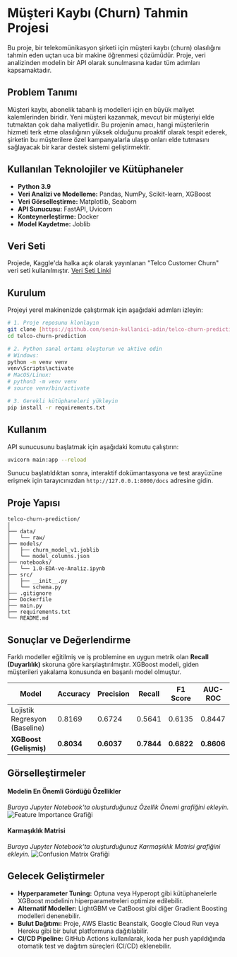 # Müşteri Kaybı (Churn) Tahmin Projesi

Bu proje, bir telekomünikasyon şirketi için müşteri kaybı (churn) olasılığını tahmin eden uçtan uca bir makine öğrenmesi çözümüdür. Proje, veri analizinden modelin bir API olarak sunulmasına kadar tüm adımları kapsamaktadır.

## Problem Tanımı

Müşteri kaybı, abonelik tabanlı iş modelleri için en büyük maliyet kalemlerinden biridir. Yeni müşteri kazanmak, mevcut bir müşteriyi elde tutmaktan çok daha maliyetlidir. Bu projenin amacı, hangi müşterilerin hizmeti terk etme olasılığının yüksek olduğunu proaktif olarak tespit ederek, şirketin bu müşterilere özel kampanyalarla ulaşıp onları elde tutmasını sağlayacak bir karar destek sistemi geliştirmektir.

## Kullanılan Teknolojiler ve Kütüphaneler

- **Python 3.9**
- **Veri Analizi ve Modelleme:** Pandas, NumPy, Scikit-learn, XGBoost
- **Veri Görselleştirme:** Matplotlib, Seaborn
- **API Sunucusu:** FastAPI, Uvicorn
- **Konteynerleştirme:** Docker
- **Model Kaydetme:** Joblib

## Veri Seti

Projede, Kaggle'da halka açık olarak yayınlanan "Telco Customer Churn" veri seti kullanılmıştır.
[Veri Seti Linki](https://www.kaggle.com/datasets/blastchar/telco-customer-churn)

## Kurulum

Projeyi yerel makinenizde çalıştırmak için aşağıdaki adımları izleyin:

```bash
# 1. Proje reposunu klonlayın
git clone [https://github.com/senin-kullanici-adin/telco-churn-prediction.git](https://github.com/senin-kullanici-adin/telco-churn-prediction.git)
cd telco-churn-prediction

# 2. Python sanal ortamı oluşturun ve aktive edin
# Windows:
python -m venv venv
venv\Scripts\activate
# MacOS/Linux:
# python3 -m venv venv
# source venv/bin/activate

# 3. Gerekli kütüphaneleri yükleyin
pip install -r requirements.txt
```

## Kullanım

API sunucusunu başlatmak için aşağıdaki komutu çalıştırın:

```bash
uvicorn main:app --reload
```

Sunucu başlatıldıktan sonra, interaktif dokümantasyona ve test arayüzüne erişmek için tarayıcınızdan `http://127.0.0.1:8000/docs` adresine gidin.

## Proje Yapısı

```
telco-churn-prediction/
│
├── data/
│   └── raw/
├── models/
│   ├── churn_model_v1.joblib
│   └── model_columns.json
├── notebooks/
│   └── 1.0-EDA-ve-Analiz.ipynb
├── src/
│   ├── __init__.py
│   └── schema.py
├── .gitignore
├── Dockerfile
├── main.py
├── requirements.txt
└── README.md
```

## Sonuçlar ve Değerlendirme

Farklı modeller eğitilmiş ve iş problemine en uygun metrik olan **Recall (Duyarlılık)** skoruna göre karşılaştırılmıştır. XGBoost modeli, giden müşterileri yakalama konusunda en başarılı model olmuştur.

| Model                        | Accuracy | Precision | Recall | F1 Score | AUC-ROC |
|------------------------------|----------|-----------|--------|----------|---------|
| Lojistik Regresyon (Baseline) | 0.8169   | 0.6724    | 0.5641 | 0.6135   | 0.8447  |
| **XGBoost (Gelişmiş)** | **0.8034** | **0.6037** | **0.7844** | **0.6822** | **0.8606** |


## Görselleştirmeler

#### Modelin En Önemli Gördüğü Özellikler
*Buraya Jupyter Notebook'ta oluşturduğunuz Özellik Önemi grafiğini ekleyin.*
![Feature Importance Grafiği](link_to_your_image)

#### Karmaşıklık Matrisi
*Buraya Jupyter Notebook'ta oluşturduğunuz Karmaşıklık Matrisi grafiğini ekleyin.*
![Confusion Matrix Grafiği](link_to_your_image)

## Gelecek Geliştirmeler

- **Hyperparameter Tuning:** Optuna veya Hyperopt gibi kütüphanelerle XGBoost modelinin hiperparametreleri optimize edilebilir.
- **Alternatif Modeller:** LightGBM ve CatBoost gibi diğer Gradient Boosting modelleri denenebilir.
- **Bulut Dağıtımı:** Proje, AWS Elastic Beanstalk, Google Cloud Run veya Heroku gibi bir bulut platformuna dağıtılabilir.
- **CI/CD Pipeline:** GitHub Actions kullanılarak, koda her push yapıldığında otomatik test ve dağıtım süreçleri (CI/CD) eklenebilir.